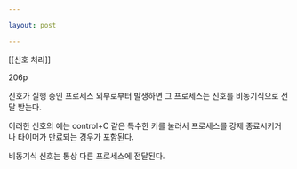 ```yaml
---

layout: post

---
```


[[신호 처리]]

206p

신호가 실행 중인 프로세스 외부로부터 발생하면 그 프로세스는 신호를 비동기식으로 전달 받는다.

이러한 신호의 예는 control+C 같은 특수한 키를 눌러서 프로세스를 강제 종료시키거나 타이머가 만료되는 경우가 포함된다.

비동기식 신호는 통상 다른 프로세스에 전달된다.